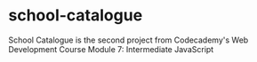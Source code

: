 # school-catalogue
School Catalogue is the second project from Codecademy's Web Development Course Module 7: Intermediate JavaScript
